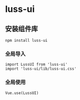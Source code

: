 # luss-ui

## 安装组件库
```
npm install luss-ui
```

### 全局导入
```
import LussUI from 'luss-ui'
import 'luss-ui/lib/luss-ui.css'
```

### 全局使用
```
Vue.use(LussUI)
```
